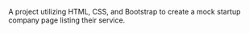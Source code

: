 A project utilizing HTML, CSS, and Bootstrap to create a mock startup company page listing their service.
